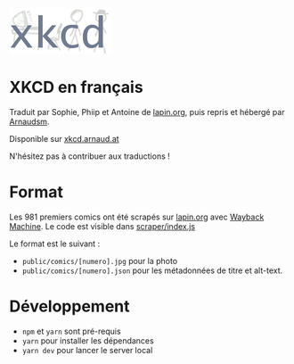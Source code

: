 ![Logo XKCD](public/logo.png)
# XKCD en français 
Traduit par Sophie, Phiip et Antoine de [lapin.org](https://lapin.org), puis repris et hébergé par [Arnaudsm](https://arnaud.at).

Disponible sur [xkcd.arnaud.at](xkcd.arnaud.at)

N'hésitez pas à contribuer aux traductions !

# Format
Les 981 premiers comics ont été scrapés sur [lapin.org](https://lapin.org) avec [Wayback Machine](https://web.archive.org/). Le code est visible dans [scraper/index.js]([./scraper/index.js])

Le format est le suivant : 
- `public/comics/[numero].jpg` pour la photo
- `public/comics/[numero].json` pour les métadonnées de titre et alt-text.

# Développement
- `npm` et `yarn` sont pré-requis
- `yarn` pour installer les dépendances
- `yarn dev` pour lancer le server local
